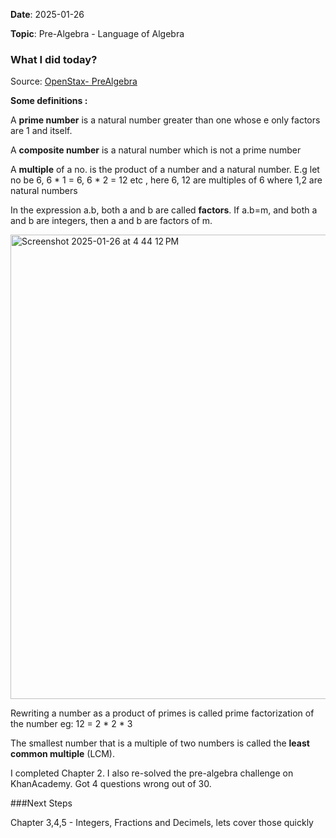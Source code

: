 **Date**: 2025-01-26

**Topic**: Pre-Algebra - Language of Algebra

### What I did today?

Source: [OpenStax- PreAlgebra](https://openstax.org/books/prealgebra-2e/pages/2-5-prime-factorization-and-the-least-common-multiple)

**Some definitions :**

A **prime number** is a natural number greater than one whose e only factors are 1 and itself.

A **composite number** is a natural number which is not a prime number

A **multiple** of a no. is the product of a number and a natural number. E.g let no be 6, 6 * 1 = 6, 6 * 2 = 12 etc , here 6, 12 are multiples of 6 where 1,2 are natural numbers

In the expression  a.b, both a and b are called **factors**. If  a.b=m, and both a and b are integers, then a and b are factors of m.

<img width="743" alt="Screenshot 2025-01-26 at 4 44 12 PM" src="https://github.com/user-attachments/assets/05b01e54-55c0-4453-8918-e8e03423b9a2" />


Rewriting a number as a product of primes is called prime factorization of the number eg: 12 = 2 * 2 * 3


The smallest number that is a multiple of two numbers is called the **least common multiple** (LCM).

I completed Chapter 2.  I also re-solved the pre-algebra challenge on KhanAcademy. Got 4 questions wrong out of 30.


###Next Steps

Chapter 3,4,5 - Integers, Fractions and Decimels, lets cover those quickly




